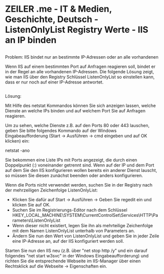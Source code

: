 # ZEILER .me - IT & Medien, Geschichte, Deutsch - ListenOnlyList Registry Werte - IIS an IP binden

## 

Problem: IIS bindet nur an bestimmte IP-Adressen oder an alle vorhandenen

Wenn IIS auf einem bestimmten Port auf Anfragen reagieren soll, bindet er in der Regel an alle vorhandenen IP-Adressen. Die folgende Lösung zeigt, wie man IIS über den Registry Schlüssel ListenOnlyList so einstellen kann, dass er nur noch auf einer IP-Adresse antwortet.

## 

Lösung:

Mit Hilfe des netstat Kommandos können Sie sich anzeigen lassen, welche Dienste an welche IPs binden und auf welchem Port Sie auf Anfragen reagieren.

Um zu sehen, welche Dienste z.B. auf den Ports 80 oder 443 lauschen, geben Sie bitte folgendes Kommando auf der Windows Eingabeaufforderung (Start -> Ausführen -> cmd eingeben und auf OK klicken) ein:

netstat -ano

Sie bekommen eine Liste IPs mit Ports angezeigt, die durch einen Doppelpunkt (:) voneinander getrennt sind. Wenn auf der IP und dem Port auf dem Sie den IIS konfigurieren wollen bereits ein anderer Dienst lauscht, so müssen Sie diesen zunächst beenden oder anders konfigurieren.

Wenn die Ports nicht verwendet werden, suchen Sie in der Registry nach der mehrzeiligen Zeichenfolge ListenOnlyList:

-   Klicken Sie dafür auf Start -> Ausführen -> Geben Sie regedit ein und klicken Sie auf OK.
-   Suchen Sie im Registrierungs-Editor nach dem Schlüssel HKEY\_LOCAL\_MACHINE\\SYSTEM\\CurrentControlSet\\Services\\HTTP\\Parameters\\ListenOnlyList
-   Wenn dieser nicht existiert, legen Sie ihn als mehrteilige Zeichenfolge mit dem Namen ListenOnlyList unterhalb von Parameters an.
-   Ändern Sie nun den Wert von ListenOnlyList und geben Sie in jeder Zeile eine IP-Adresse an, auf der IIS konfiguriert werden soll.

Starten Sie nun den IIS neu (z.B. über "net stop http /y" und ein darauf folgendes "net start w3svc" in der Windows Eingabeaufforderung) und richten Sie die entsprechende Webseite im IIS-Manager über einen Rechtsklick auf die Webseite -> Eigenschaften ein.